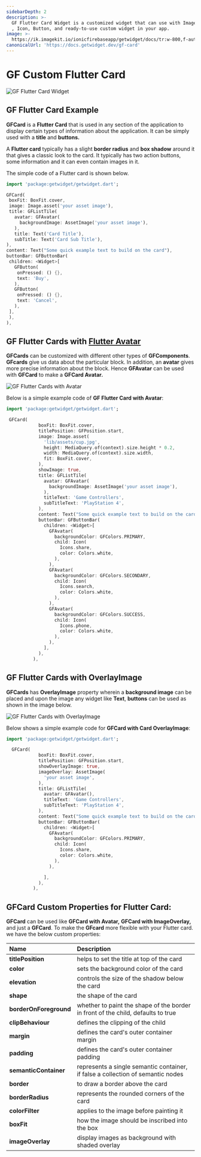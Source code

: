 ```yaml
---
sidebarDepth: 2
description: >-
  GF Flutter Card Widget is a customized widget that can use with Image , Avatar
  , Icon, Button, and ready-to-use custom widget in your app.
image: >-
  https://ik.imagekit.io/ionicfirebaseapp/getwidget/docs/tr:w-800,f-auto/Cards___with_avatar_JFmx-k0gX.png
canonicalUrl: 'https://docs.getwidget.dev/gf-card'
---
```


# GF Custom Flutter Card

![GF Flutter Card Widget ](https://ik.imagekit.io/ionicfirebaseapp/getwidget/docs/tr:w-800,f-auto/Cards___with_avatar_JFmx-k0gX.png)

## GF Flutter Card Example

**GFCard** is a **Flutter Card** that is used in any section of the application to display certain types of information about the application. It can be simply used with a **title** and **buttons.**

A **Flutter card** typically has a slight **border radius** and **box shadow** around it that gives a classic look to the card. It typically has two action buttons, some information and it can even contain images in it.

The simple code of a Flutter card is shown below.

```dart
import 'package:getwidget/getwidget.dart';

GFCard(
 boxFit: BoxFit.cover,
 image: Image.asset('your asset image'),
 title: GFListTile(
   avatar: GFAvatar(
     backgroundImage: AssetImage('your asset image'),
   ),
   title: Text('Card Title'),
   subTitle: Text('Card Sub Title'),
),
content: Text("Some quick example text to build on the card"),
buttonBar: GFButtonBar(
 children: <Widget>[
   GFButton(
    onPressed: () {},
    text: 'Buy',
   ),
   GFButton(
    onPressed: () {},
    text: 'Cancel',
   ),
 ],
 ),
),
```

## GF Flutter Cards with [Flutter Avatar](gf-avatar.md)

**GFCards** can be customized with different other types of **GFComponents**. **GFcards** give us data about the particular block. In addition, an **avatar** gives more precise information about the block. Hence **GFAvatar** can be used with **GFCard** to make a **GFCard Avatar.**

![GF Flutter Cards with Avatar](https://ik.imagekit.io/ionicfirebaseapp/getwidget/docs/tr:w-800,f-auto/Cards_with_avatars_3x_wiStZFa9L.png)

Below is a simple example code of **GF Flutter Card with Avatar**:

```dart
import 'package:getwidget/getwidget.dart';

 GFCard(
            boxFit: BoxFit.cover,
            titlePosition: GFPosition.start,
            image: Image.asset(
              'lib/assets/cup.jpg',
              height: MediaQuery.of(context).size.height * 0.2,
              width: MediaQuery.of(context).size.width,
              fit: BoxFit.cover,
            ),
            showImage: true,
            title: GFListTile(
              avatar: GFAvatar(
                backgroundImage: AssetImage('your asset image'),
              ),
              titleText: 'Game Controllers',
              subTitleText: 'PlayStation 4',
            ),
            content: Text("Some quick example text to build on the card"),
            buttonBar: GFButtonBar(
              children: <Widget>[
                GFAvatar(
                  backgroundColor: GFColors.PRIMARY,
                  child: Icon(
                    Icons.share,
                    color: Colors.white,
                  ),
                ),
                GFAvatar(
                  backgroundColor: GFColors.SECONDARY,
                  child: Icon(
                    Icons.search,
                    color: Colors.white,
                  ),
                ),
                GFAvatar(
                  backgroundColor: GFColors.SUCCESS,
                  child: Icon(
                    Icons.phone,
                    color: Colors.white,
                  ),
                ),
              ],
            ),
          ),
```

## GF Flutter Cards with OverlayImage

**GFCards** has **OverlayImage** property wherein a **background image** can be placed and upon the image any widget like **Text**, **buttons** can be used as shown in the image below.

![GF Flutter Cards with OverlayImage](https://ik.imagekit.io/ionicfirebaseapp/getwidget/docs/tr:w-800,f-auto/cards-with-image-overlays-2x_XIMzf_Bc7_-j3RXaSa2.webp)

Below shows a simple example code for **GFCard with Card OverlayImage**:

```dart
import 'package:getwidget/getwidget.dart';

  GFCard(
            boxFit: BoxFit.cover,
            titlePosition: GFPosition.start,
            showOverlayImage: true,
            imageOverlay: AssetImage(
              'your asset image',
            ),
            title: GFListTile(
              avatar: GFAvatar(),
              titleText: 'Game Controllers',
              subTitleText: 'PlayStation 4',
            ),
            content: Text("Some quick example text to build on the card"),
            buttonBar: GFButtonBar(
              children: <Widget>[
                GFAvatar(
                  backgroundColor: GFColors.PRIMARY,
                  child: Icon(
                    Icons.share,
                    color: Colors.white,
                  ),
                ),

              ],
            ),
          ),
```

## GFCard Custom Properties for Flutter Card:

**GFCard** can be used like **GFCard with Avatar,** **GFCard with ImageOverlay,** and just a **GFCard**. To make the **GFcard** more flexible with your Flutter card. we have the below custom properties:

| Name | Description |
| :--- | :--- |
| **titlePosition** | helps to set the title at  top of the card |
| **color** | sets the background color of the card |
| **elevation** | controls the size of the shadow below the card |
| **shape** | the shape of the card |
| **borderOnForeground** | whether to paint the shape of the border in front of the child, defaults to true |
| **clipBehaviour** | defines the clipping of the child |
| **margin** | defines the card's outer container margin |
| **padding** | defines the card's outer container padding |
| **semanticContainer** | represents a single semantic container, if false a collection of semantic nodes |
| **border** | to draw a border above the card |
| **borderRadius** | represents the rounded corners of the card |
| **colorFilter** | applies to the image before painting it |
| **boxFit** | how the image should be inscribed into the box |
| **imageOverlay** | display images as background with shaded overlay |

